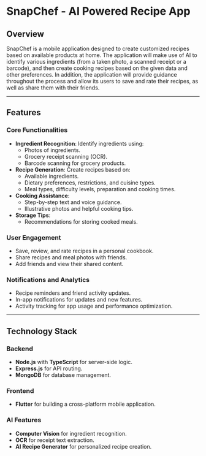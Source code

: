 # SnapChef - AI Powered Recipe App

## Overview
SnapChef is a mobile application designed to create customized recipes based on available products at home. The application will make use of AI to identify various ingredients (from a taken photo, a scanned receipt or a barcode), and then create cooking recipes based on the given data and other preferences. In addition, the application will provide guidance throughout the process and allow its users to save and rate their recipes, as well as share them with their friends.

---

## Features

### Core Functionalities
- **Ingredient Recognition**: Identify ingredients using:
  - Photos of ingredients.
  - Grocery receipt scanning (OCR).
  - Barcode scanning for grocery products.
- **Recipe Generation**: Create recipes based on:
  - Available ingredients.
  - Dietary preferences, restrictions, and cuisine types.
  - Meal types, difficulty levels, preparation and cooking times.
- **Cooking Assistance**:
  - Step-by-step text and voice guidance.
  - Illustrative photos and helpful cooking tips.
- **Storage Tips**:
  - Recommendations for storing cooked meals.

### User Engagement
- Save, review, and rate recipes in a personal cookbook.
- Share recipes and meal photos with friends.
- Add friends and view their shared content.

### Notifications and Analytics
- Recipe reminders and friend activity updates.
- In-app notifications for updates and new features.
- Activity tracking for app usage and performance optimization.

---

## Technology Stack

### Backend
- **Node.js** with **TypeScript** for server-side logic.
- **Express.js** for API routing.
- **MongoDB** for database management.

### Frontend
- **Flutter** for building a cross-platform mobile application.

### AI Features
- **Computer Vision** for ingredient recognition.
- **OCR** for receipt text extraction.
- **AI Recipe Generator** for personalized recipe creation.
